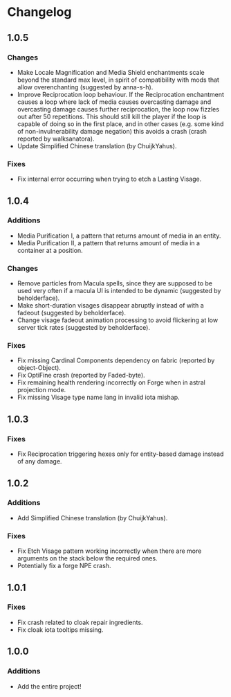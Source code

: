 # Changelog

## 1.0.5

### Changes

- Make Locale Magnification and Media Shield enchantments scale beyond the standard max level, in spirit of compatibility with mods that allow overenchanting (suggested by anna-s-h).
- Improve Reciprocation loop behaviour. If the Reciprocation enchantment causes a loop where lack of media causes overcasting damage and overcasting damage causes further reciprocation, the loop now fizzles out after 50 repetitions. This should still kill the player if the loop is capable of doing so in the first place, and in other cases (e.g. some kind of non-invulnerability damage negation) this avoids a crash (crash reported by walksanatora).
- Update Simplified Chinese translation (by ChuijkYahus).


### Fixes

- Fix internal error occurring when trying to etch a Lasting Visage.

## 1.0.4

### Additions

- Media Purification I, a pattern that returns amount of media in an entity.
- Media Purification II, a pattern that returns amount of media in a container at a position.

### Changes

- Remove particles from Macula spells, since they are supposed to be used very often if a macula UI is intended to be
  dynamic (suggested by beholderface).
- Make short-duration visages disappear abruptly instead of with a fadeout (suggested by beholderface).
- Change visage fadeout animation processing to avoid flickering at low server tick rates (suggested by beholderface).

### Fixes

- Fix missing Cardinal Components dependency on fabric (reported by object-Object).
- Fix OptiFine crash (reported by Faded-byte).
- Fix remaining health rendering incorrectly on Forge when in astral projection mode.
- Fix missing Visage type name lang in invalid iota mishap.

## 1.0.3

### Fixes

- Fix Reciprocation triggering hexes only for entity-based damage instead of any damage.

## 1.0.2

### Additions

- Add Simplified Chinese translation (by ChuijkYahus).

### Fixes

- Fix Etch Visage pattern working incorrectly when there are more arguments on the stack below the required ones.
- Potentially fix a forge NPE crash.

## 1.0.1

### Fixes

- Fix crash related to cloak repair ingredients.
- Fix cloak iota tooltips missing.

## 1.0.0

### Additions

- Add the entire project!